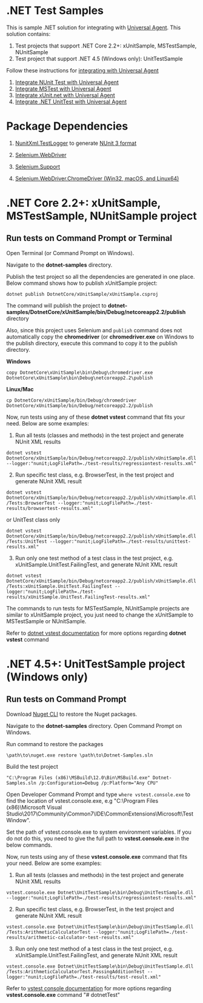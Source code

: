 ﻿# .NET Test Samples
This is sample .NET solution for integrating with [Universal Agent](https://support.qasymphony.com/hc/en-us/articles/360004704172-Universal-Agent-Overview). This solution contains:

1. Test projects that support .NET Core 2.2+: xUnitSample, MSTestSample, NUnitSample
2. Test project that support .NET 4.5 (Windows only): UnitTestSample

Follow these instructions for [integrating with Universal Agent](https://documentation.tricentis.com/qtest/od/en/content/qtest_launch/universal_agent_user_guides/universal_agent_overview.htm)
1. [Integrate NUnit Test with Universal Agent](https://documentation.tricentis.com/qtest/od/en/content/qtest_launch/universal_agent_user_guides/integrate_nunit_test_with_universal_agent.htm)
2. [Integrate MSTest with Universal Agent](https://documentation.tricentis.com/qtest/od/en/content/qtest_launch/universal_agent_user_guides/integrate_mstest_with_universal_agent.htm)
3. [Integrate xUnit.net with Universal Agent](https://documentation.tricentis.com/qtest/od/en/content/qtest_launch/universal_agent_user_guides/integrate_.net_unittest_with_universal_agent.htm)
4. [Integrate .NET UnitTest with Universal Agent](https://documentation.tricentis.com/qtest/od/en/content/qtest_launch/universal_agent_user_guides/integrate_.net_unittest_with_universal_agent.htm)


# Package Dependencies

1. [NunitXml.TestLogger](https://github.com/spekt/nunit.testlogger) to generate [NUnit 3 format](https://github.com/nunit/docs/wiki/Test-Result-XML-Format)

2. [Selenium.WebDriver](https://www.nuget.org/packages/Selenium.WebDriver/)

3. [Selenium.Support](https://www.nuget.org/packages/Selenium.Support/)

4. [Selenium.WebDriver.ChromeDriver (Win32, macOS, and Linux64)](https://www.nuget.org/packages/Selenium.WebDriver.ChromeDriver/)

# .NET Core 2.2+: xUnitSample, MSTestSample, NUnitSample project

## Run tests on Command Prompt or Terminal
Open Terminal (or Command Prompt on Windows). 

Navigate to the **dotnet-samples** directory.

Publish the test project so all the dependencies are generated in one place. Below command shows how to publish xUnitSample project:
```
dotnet publish DotnetCore/xUnitSample/xUnitSample.csproj
```
The command will publish the project to **dotnet-samples/DotnetCore/xUnitSample/bin/Debug/netcoreapp2.2/publish** directory

Also, since this project uses Selenium and `publish` command does not automatically copy the **chromedriver** (or **chromedriver.exe** on Windows to the publish directory, execute this command to copy it to the publish directory.

**Windows**
```
copy DotnetCore\xUnitSample\bin\Debug\chromedriver.exe DotnetCore\xUnitSample\bin\Debug\netcoreapp2.2\publish
```

**Linux/Mac**
```
cp DotnetCore/xUnitSample/bin/Debug/chromedriver DotnetCore/xUnitSample/bin/Debug/netcoreapp2.2/publish
```

Now, run tests using any of these **dotnet vstest** command that fits your need. Below are some examples:

1. Run all tests (classes and methods) in the test project and generate NUnit XML results
``` 
dotnet vstest DotnetCore/xUnitSample/bin/Debug/netcoreapp2.2/publish/xUnitSample.dll --logger:"nunit;LogFilePath=./test-results/regressiontest-results.xml"
```
2. Run specific test class, e.g. BrowserTest, in the test project and generate NUnit XML result
```
dotnet vstest DotnetCore/xUnitSample/bin/Debug/netcoreapp2.2/publish/xUnitSample.dll /Tests:BrowserTest --logger:"nunit;LogFilePath=./test-results/browsertest-results.xml"
```

or UnitTest class only

```
dotnet vstest DotnetCore/xUnitSample/bin/Debug/netcoreapp2.2/publish/xUnitSample.dll /Tests:UnitTest --logger:"nunit;LogFilePath=./test-results/unittest-results.xml"
```
3. Run only one test method of a test class in the test project, e.g. xUnitSample.UnitTest.FailingTest, and generate NUnit XML result
```
dotnet vstest DotnetCore/xUnitSample/bin/Debug/netcoreapp2.2/publish/xUnitSample.dll /Tests:xUnitSample.UnitTest.FailingTest --logger:"nunit;LogFilePath=./test-results/xUnitSample.UnitTest.FailingTest-results.xml"

```
The commands to run tests for MSTestSample, NUnitSample projects are similar to xUnitSample project, you just need to change the xUnitSample to MSTestSample or NUnitSample.

Refer to [dotnet vstest documentation](https://docs.microsoft.com/en-us/dotnet/core/tools/dotnet-vstest?tabs=netcore21) for more options regarding **dotnet vstest** command

# .NET 4.5+: UnitTestSample project (Windows only)

## Run tests on Command Prompt
Download [Nuget CLI](https://dist.nuget.org/win-x86-commandline/latest/nuget.exe) to restore the Nuget packages.

Navigate to the **dotnet-samples** directory.
Open Command Prompt on Windows.

Run command to restore the packages
```
\path\to\nuget.exe restore \path\to\Dotnet-Samples.sln
```
Build the test project
```
"C:\Program Files (x86)\MSBuild\12.0\Bin\MSBuild.exe" Dotnet-Samples.sln /p:Configuration=Debug /p:Platform="Any CPU"
````

Open Developer Command Prompt and type ```where vstest.console.exe``` to find the location of vstest.console.exe, e.g "C:\Program Files (x86)\Microsoft Visual Studio\2017\Community\Common7\IDE\CommonExtensions\Microsoft\TestWindow".

Set the path of vstest.console.exe to system environment variables. If you do not do this, you need to give the full path to **vstest.console.exe** in the below commands.

Now, run tests using any of these **vstest.console.exe** command that fits your need.
Below are some examples:

1. Run all tests (classes and methods) in the test project and generate NUnit XML results
``` 
vstest.console.exe Dotnet\UnitTestSample\bin\Debug\UnitTestSample.dll --logger:"nunit;LogFilePath=./test-results/regressiontest-results.xml"
```
2. Run specific test class, e.g. BrowserTest, in the test project and generate NUnit XML result
```
vstest.console.exe Dotnet\UnitTestSample\bin\Debug\UnitTestSample.dll /Tests:ArithmeticCalculatorTest --logger:"nunit;LogFilePath=./test-results/arithmetic-calculator-test-results.xml"
```

3. Run only one test method of a test class in the test project, e.g. xUnitSample.UnitTest.FailingTest, and generate NUnit XML result
```
vstest.console.exe Dotnet\UnitTestSample\bin\Debug\UnitTestSample.dll /Tests:ArithmeticCalculatorTest.PassingAdditionTest --logger:"nunit;LogFilePath=./test-results/test-result.xml"
```

Refer to [vstest console documentation](https://docs.microsoft.com/en-us/visualstudio/test/vstest-console-options?view=vs-2017) for more options regarding **vstest.console.exe** command
"# dotnetTest" 
